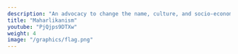 ```yaml
---
description: "An advocacy to change the name, culture, and socio-economics of the Philippines into Maharlika"
title: "Maharlikanism"
youtube: "PjQjps9DTXw"
weight: 4
image: "/graphics/flag.png"
---
```

